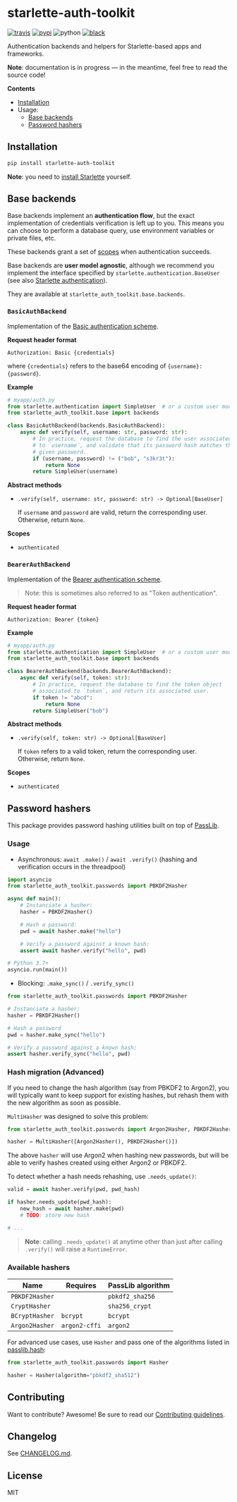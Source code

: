 # starlette-auth-toolkit

[![travis](https://travis-ci.org/florimondmanca/starlette-auth-toolkit.svg?branch=master)](https://travis-ci.org/florimondmanca/starlette-auth-toolkit)
[![pypi](https://badge.fury.io/py/starlette-auth-toolkit.svg)](https://pypi.org/project/starlette-auth-toolkit)
![python](https://img.shields.io/pypi/pyversions/starlette-auth-toolkit.svg)
[![black](https://img.shields.io/badge/code_style-black-000000.svg)](https://github.com/ambv/black)

Authentication backends and helpers for Starlette-based apps and frameworks.

**Note**: documentation is in progress — in the meantime, feel free to read the source code!

**Contents**

- [Installation](#installation)
- Usage:
  - [Base backends](#base-backends)
  - [Password hashers](#password-hashers)

## Installation

```bash
pip install starlette-auth-toolkit
```

**Note**: you need to [install Starlette](https://www.starlette.io/#installation) yourself.

## Base backends

Base backends implement an **authentication flow**, but the exact implementation of credentials verification is left up to you. This means you can choose to perform a database query, use environment variables or private files, etc.

These backends grant a set of [scopes](https://www.starlette.io/authentication/#authcredentials) when authentication succeeds.

Base backends are **user model agnostic**, although we recommend you implement the interface specified by `starlette.authentication.BaseUser` (see also [Starlette authentication](https://www.starlette.io/authentication/)).

They are available at `starlette_auth_toolkit.base.backends`.

### `BasicAuthBackend`

Implementation of the [Basic authentication scheme](https://tools.ietf.org/html/rfc7617).

**Request header format**

```http
Authorization: Basic {credentials}
```

where `{credentials}` refers to the base64 encoding of `{username}:{password}`.

**Example**

```python
# myapp/auth.py
from starlette.authentication import SimpleUser  # or a custom user model
from starlette_auth_toolkit.base import backends

class BasicAuthBackend(backends.BasicAuthBackend):
    async def verify(self, username: str, password: str):
        # In practice, request the database to find the user associated
        # to `username`, and validate that its password hash matches the
        # given password.
        if (username, password) != ("bob", "s3kr3t"):
            return None
        return SimpleUser(username)
```

**Abstract methods**

- `.verify(self, username: str, password: str) -> Optional[BaseUser]`

  If `username` and `password` are valid, return the corresponding user. Otherwise, return `None`.

**Scopes**

- `authenticated`

### `BearerAuthBackend`

Implementation of the [Bearer authentication scheme](https://tools.ietf.org/html/rfc6750).

> Note: this is sometimes also referred to as "Token authentication".

**Request header format**

```http
Authorization: Bearer {token}
```

**Example**

```python
# myapp/auth.py
from starlette.authentication import SimpleUser  # or a custom user model
from starlette_auth_toolkit.base import backends

class BearerAuthBackend(backends.BearerAuthBackend):
    async def verify(self, token: str):
        # In practice, request the database to find the token object
        # associated to `token`, and return its associated user.
        if token != "abcd":
            return None
        return SimpleUser("bob")
```

**Abstract methods**

- `.verify(self, token: str) -> Optional[BaseUser]`

  If `token` refers to a valid token, return the corresponding user. Otherwise, return `None`.

**Scopes**

- `authenticated`

## Password hashers

This package provides password hashing utilities built on top of [PassLib](https://passlib.readthedocs.io/en/stable/index.html).

### Usage

- Asynchronous: `await .make()` / `await .verify()` (hashing and verification occurs in the threadpool)

```python
import asyncio
from starlette_auth_toolkit.passwords import PBKDF2Hasher

async def main():
    # Instanciate a hasher:
    hasher = PBKDF2Hasher()

    # Hash a password:
    pwd = await hasher.make("hello")

    # Verify a password against a known hash:
    assert await hasher.verify("hello", pwd)

# Python 3.7+
asyncio.run(main())
```

- Blocking: `.make_sync()` / `.verify_sync()`

```python
from starlette_auth_toolkit.passwords import PBKDF2Hasher

# Instanciate a hasher:
hasher = PBKDF2Hasher()

# Hash a password
pwd = hasher.make_sync("hello")

# Verify a password against a known hash:
assert hasher.verify_sync("hello", pwd)
```

### Hash migration (Advanced)

If you need to change the hash algorithm (say from PBKDF2 to Argon2), you will typically want to keep support for existing hashes, but rehash them with the new algorithm as soon as possible.

`MultiHasher` was designed to solve this problem:

```python
from starlette_auth_toolkit.passwords import Argon2Hasher, PBKDF2Hasher, MultiHasher

hasher = MultiHasher([Argon2Hasher(), PBKDF2Hasher()])
```

The above `hasher` will use Argon2 when hashing new passwords, but will be able to verify hashes created using either Argon2 or PBKDF2.

To detect whether a hash needs rehashing, use `.needs_update()`:

```python
valid = await hasher.verify(pwd, pwd_hash)

if hasher.needs_update(pwd_hash):
    new_hash = await hasher.make(pwd)
    # TODO: store new hash

# ...
```

> **Note**: calling `.needs_update()` at anytime other than just after calling `.verify()` will raise a `RuntimeError`.

### Available hashers

| Name           | Requires      | PassLib algorithm |
| -------------- | ------------- | ----------------- |
| `PBKDF2Hasher` |               | `pbkdf2_sha256`   |
| `CryptHasher`  |               | `sha256_crypt`    |
| `BCryptHasher` | `bcrypt`      | `bcrypt`          |
| `Argon2Hasher` | `argon2-cffi` | `argon2`          |

For advanced use cases, use `Hasher` and pass one of the algorithms listed in [passlib.hash](https://passlib.readthedocs.io/en/stable/lib/passlib.hash.html):

```python
from starlette_auth_toolkit.passwords import Hasher

hasher = Hasher(algorithm="pbkdf2_sha512")
```

## Contributing

Want to contribute? Awesome! Be sure to read our [Contributing guidelines](https://github.com/florimondmanca/starlette-auth-toolkit/tree/master/CONTRIBUTING.md).

## Changelog

See [CHANGELOG.md](https://github.com/florimondmanca/starlette-auth-toolkit/tree/master/CHANGELOG.md).

## License

MIT
